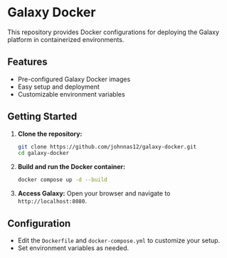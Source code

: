 # Galaxy Docker

This repository provides Docker configurations for deploying the Galaxy platform in containerized environments.

## Features

- Pre-configured Galaxy Docker images
- Easy setup and deployment
- Customizable environment variables

## Getting Started

1. **Clone the repository:**
    ```bash
    git clone https://github.com/johnnas12/galaxy-docker.git
    cd galaxy-docker
    ```

2. **Build and run the Docker container:**
    ```bash
    docker compose up -d --build
    ```

3. **Access Galaxy:**
    Open your browser and navigate to `http://localhost:8080`.

## Configuration

- Edit the `Dockerfile` and `docker-compose.yml` to customize your setup.
- Set environment variables as needed.
